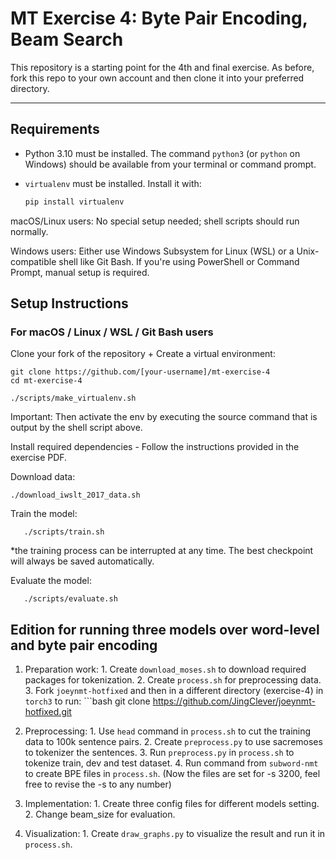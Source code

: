 # MT Exercise 4: Byte Pair Encoding, Beam Search

This repository is a starting point for the 4th and final exercise. As before, fork this repo to your own account and then clone it into your preferred directory.

---

## Requirements

- Python 3.10 must be installed. The command `python3` (or `python` on Windows) should be available from your terminal or command prompt.
- `virtualenv` must be installed. Install it with:

  ```bash
  pip install virtualenv

macOS/Linux users: No special setup needed; shell scripts should run normally.

Windows users: Either use Windows Subsystem for Linux (WSL) or a Unix-compatible shell like Git Bash.
If you're using PowerShell or Command Prompt, manual setup is required.

## Setup Instructions

### For macOS / Linux / WSL / Git Bash users

Clone your fork of the repository + Create a virtual environment:
   ```
   git clone https://github.com/[your-username]/mt-exercise-4
   cd mt-exercise-4 

   ```
    ./scripts/make_virtualenv.sh

Important: Then activate the env by executing the source command that is output by the shell script above.


Install required dependencies - Follow the instructions provided in the exercise PDF.

Download data:

    ./download_iwslt_2017_data.sh


Train the model:

       ./scripts/train.sh

*the training process can be interrupted at any time. The best checkpoint will always be saved automatically.

Evaluate the model:

       ./scripts/evaluate.sh

## Edition for running three models over word-level and byte pair encoding
1) Preparation work:
       1. Create `download_moses.sh` to download required packages for tokenization.
       2. Create `process.sh` for preprocessing data.
       3. Fork `joeynmt-hotfixed` and then in a different directory (exercise-4) in `torch3` to run:
              ```bash
              git clone https://github.com/JingClever/joeynmt-hotfixed.git

2) Preprocessing:
       1. Use `head` command in `process.sh` to cut the training data to 100k sentence pairs.
       2. Create `preprocess.py` to use sacremoses to tokenizer the sentences.
       3. Run `preprocess.py` in `process.sh` to tokenize train, dev and test dataset.
       4. Run command from `subword-nmt` to create BPE files in `process.sh`. (Now the files are set for -s 3200, feel free to revise the -s to any number)
3) Implementation:
       1. Create three config files for different models setting.
       2. Change beam_size for evaluation.
4) Visualization:
       1. Create `draw_graphs.py` to visualize the result and run it in `process.sh`.
       


